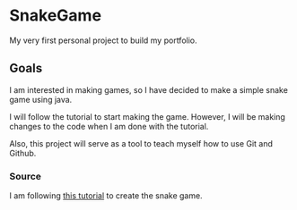 # SnakeGame
My very first personal project to build my portfolio.
## Goals
I am interested in making games, so I have decided to make a simple snake game using java.

I will follow the tutorial to start making the game. However, I will be making changes to the code when I am done with the tutorial.

Also, this project will serve as a tool to teach myself how to use Git and Github. 

### Source
I am following [this tutorial](https://www.youtube.com/watch?v=bI6e6qjJ8JQ) to create the snake game.
